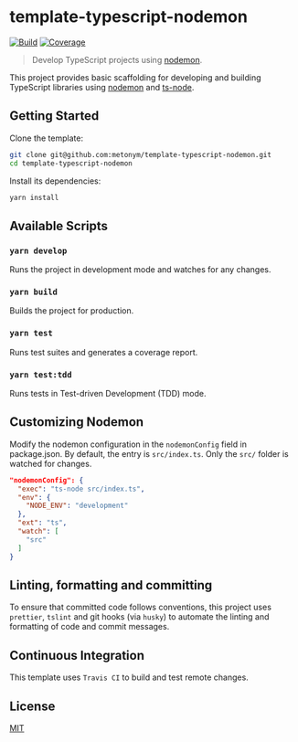 # template-typescript-nodemon

[![Build][build]][build-badge]
[![Coverage][codecov-shield]][codecov]

> Develop TypeScript projects using [nodemon](https://github.com/remy/nodemon).

This project provides basic scaffolding for developing and building TypeScript libraries using [nodemon](https://github.com/remy/nodemon) and [ts-node](https://github.com/TypeStrong/ts-node).

## Getting Started

Clone the template:

```bash
git clone git@github.com:metonym/template-typescript-nodemon.git
cd template-typescript-nodemon
```

Install its dependencies:

```bash
yarn install
```

## Available Scripts

### `yarn develop`

Runs the project in development mode and watches for any changes.

### `yarn build`

Builds the project for production.

### `yarn test`

Runs test suites and generates a coverage report.

### `yarn test:tdd`

Runs tests in Test-driven Development (TDD) mode.

## Customizing Nodemon

Modify the nodemon configuration in the `nodemonConfig` field in package.json. By default, the entry is `src/index.ts`. Only the `src/` folder is watched for changes.

```json
"nodemonConfig": {
  "exec": "ts-node src/index.ts",
  "env": {
    "NODE_ENV": "development"
  },
  "ext": "ts",
  "watch": [
    "src"
  ]
}
```

## Linting, formatting and committing

To ensure that committed code follows conventions, this project uses `prettier`, `tslint` and git hooks (via `husky`) to automate the linting and formatting of code and commit messages.

## Continuous Integration

This template uses `Travis CI` to build and test remote changes.

## License

[MIT](LICENSE)

[build]: https://travis-ci.com/metonym/template-typescript-nodemon.svg?branch=master
[build-badge]: https://travis-ci.com/metonym/template-typescript-nodemon
[codecov]: https://codecov.io/gh/metonym/template-typescript-nodemon
[codecov-shield]: https://img.shields.io/codecov/c/github/metonym/template-typescript-nodemon.svg

```

```
